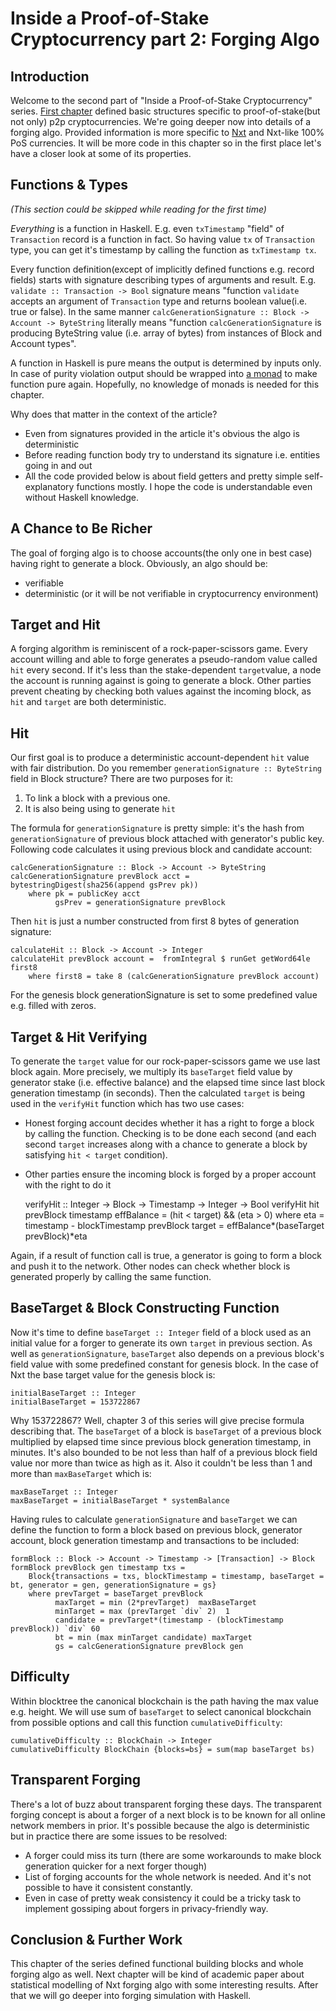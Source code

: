 Inside a Proof-of-Stake Cryptocurrency part 2: Forging Algo
============================================================

Introduction
--------------

Welcome to the second part of "Inside a Proof-of-Stake Cryptocurrency" series.
[First chapter](http://chepurnoy.org/blog/2014/10/inside-a-proof-of-stake-cryptocurrency-part-1/) defined basic
structures specific to proof-of-stake(but not only) p2p cryptocurrencies.
We're going deeper now into details of a forging algo. Provided information is more specific to
[Nxt](http://nxt.org/) and Nxt-like 100% PoS currencies. It will be more code in this chapter so in the first place
let's have a closer look at some of its properties.


Functions & Types
------------------

_(This section could be skipped while reading for the first time)_

_Everything_ is a function in Haskell. E.g. even `txTimestamp` "field" of `Transaction` record is a function in fact.
So having value `tx` of `Transaction` type, you can get it's timestamp by calling the function as `txTimestamp tx`.

Every function definition(except of implicitly defined functions e.g. record fields) starts with signature describing
types of arguments and result. E.g. `validate :: Transaction -> Bool` signature means "function `validate` accepts
an argument of `Transaction` type and returns boolean value(i.e. true or false). In the same manner `calcGenerationSignature :: Block -> Account -> ByteString`
literally means "function `calcGenerationSignature` is producing ByteString value (i.e. array of bytes) from instances of Block and Account types".

A function in Haskell is pure means the output is determined by inputs only. In case of purity violation output
should be wrapped into [a monad](http://www.haskell.org/haskellwiki/Monad) to make function pure again.
Hopefully, no knowledge of monads is needed for this chapter.

Why does that matter in the context of the article?

* Even from signatures provided in the article it's obvious the algo is deterministic
* Before reading function body try to understand its signature i.e. entities going in and out
* All the code provided below is about field getters and pretty simple self-explanatory functions mostly. I hope the code
 is understandable even without Haskell knowledge.


A Chance to Be Richer
----------------------

The goal of forging algo is to choose accounts(the only one in best case) having right to generate a block.
Obviously, an algo should be:

* verifiable
* deterministic (or it will be not verifiable in cryptocurrency environment)


Target and Hit
---------------

A forging algorithm is reminiscent of a rock-paper-scissors game. Every account willing and able to forge generates a pseudo-random value called `hit` every second.
If it's less than the stake-dependent `target`value, a node the account is running against is going to generate a block.
Other parties prevent cheating by checking both values against the incoming block, as `hit` and `target` are both
deterministic.


Hit
---

Our first goal is to produce a deterministic account-dependent `hit` value with fair distribution.
Do you remember `generationSignature :: ByteString` field in Block structure? There are two purposes for it:

1. To link a block with a previous one.
2. It is also being using to generate `hit`

The formula for `generationSignature` is pretty simple: it's the hash from `generationSignature` of previous block
attached with generator's public key. Following code calculates it using previous block and candidate account:


    calcGenerationSignature :: Block -> Account -> ByteString
    calcGenerationSignature prevBlock acct = bytestringDigest(sha256(append gsPrev pk))
        where pk = publicKey acct
              gsPrev = generationSignature prevBlock

Then `hit` is just a number constructed from first 8 bytes of generation signature:

    calculateHit :: Block -> Account -> Integer
    calculateHit prevBlock account =  fromIntegral $ runGet getWord64le first8
        where first8 = take 8 (calcGenerationSignature prevBlock account)

For the genesis block generationSignature is set to some predefined value e.g. filled with zeros.


Target & Hit Verifying
----------------------

To generate the `target` value for our rock-paper-scissors game we use last block again. More precisely,
we multiply its `baseTarget` field value by generator stake (i.e. effective balance) and the elapsed time
since last block generation timestamp (in seconds). Then the calculated `target` is being used in the `verifyHit` function which has
two use cases:

* Honest forging account decides whether it has a right to forge a block by calling the function.
Checking is to be done each second (and each second `target` increases along with a chance to generate a block by
satisfying `hit < target` condition).
* Other parties ensure the incoming block is forged by a proper account with the right to do it

    verifyHit :: Integer -> Block -> Timestamp -> Integer -> Bool
    verifyHit hit prevBlock timestamp effBalance =  (hit < target) && (eta > 0)
        where eta = timestamp - blockTimestamp prevBlock
              target = effBalance*(baseTarget prevBlock)*eta

Again, if a result of function call is true, a generator is going to form a block and push it to the network.
Other nodes can check whether block is generated properly by calling the same function.


BaseTarget & Block Constructing Function
----------------------------------------

Now it's time to define `baseTarget :: Integer` field of a block used as an initial value for a forger to generate
its own `target` in previous section.
As well as `generationSignature`, `baseTarget` also depends on a previous block's field value
with some predefined constant for genesis block. In the case of Nxt the base target value for the genesis block is:

    initialBaseTarget :: Integer
    initialBaseTarget = 153722867

Why 153722867? Well, chapter 3 of this series will give precise formula describing that. The `baseTarget` of
a block is `baseTarget` of a previous block multiplied by elapsed time since previous block generation timestamp,
in minutes. It's also bounded to be not less than half of a previous block field value nor more than twice as high as it.
Also it couldn't be less than 1 and more than `maxBaseTarget` which is:

    maxBaseTarget :: Integer
    maxBaseTarget = initialBaseTarget * systemBalance

Having rules to calculate `generationSignature` and `baseTarget` we can define the function to form a block based on previous block,
generator account, block generation timestamp and transactions to be included:

    formBlock :: Block -> Account -> Timestamp -> [Transaction] -> Block
    formBlock prevBlock gen timestamp txs =
        Block{transactions = txs, blockTimestamp = timestamp, baseTarget = bt, generator = gen, generationSignature = gs}
        where prevTarget = baseTarget prevBlock
              maxTarget = min (2*prevTarget)  maxBaseTarget
              minTarget = max (prevTarget `div` 2)  1
              candidate = prevTarget*(timestamp - (blockTimestamp prevBlock)) `div` 60
              bt = min (max minTarget candidate) maxTarget
              gs = calcGenerationSignature prevBlock gen


Difficulty
----------------------

Within blocktree the canonical blockchain is the path having the max value e.g. height. We will use sum of `baseTarget`
 to select canonical blockchain from possible options and call this function `cumulativeDifficulty`:

    cumulativeDifficulty :: BlockChain -> Integer
    cumulativeDifficulty BlockChain {blocks=bs} = sum(map baseTarget bs)


Transparent Forging
-------------------

There's a lot of buzz about transparent forging these days. The transparent forging concept is about a forger of
a next block is to be known for all online network members in prior. It's possible because the algo is deterministic
but in practice there are some issues to be resolved:

* A forger could miss its turn (there are some workarounds to make block generation quicker for a next forger though)
* List of forging accounts for the whole network is needed. And it's not possible to have it consistent constantly.
* Even in case of pretty weak consistency it could be a tricky task to implement gossiping about forgers in privacy-friendly
way.



Conclusion & Further Work
--------------------------

This chapter of the series defined functional building blocks and whole forging algo as well.
Next chapter will be kind of academic paper about statistical modelling of Nxt forging algo
with some interesting results. After that we will go deeper into forging simulation with Haskell.